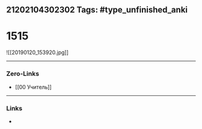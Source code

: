 21202104302302
Tags: #type_unfinished_anki 
---
# 1515

![[20190120_153920.jpg]]

---
### Zero-Links
- [[00 Учитель]]
---
### Links
-